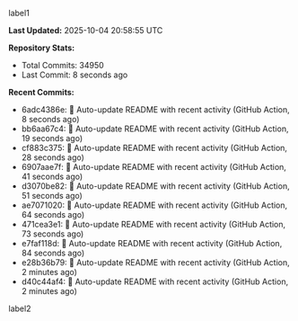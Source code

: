 
label1 
<!-- ACTIVITY_START -->
**Last Updated:** 2025-10-04 20:58:55 UTC

**Repository Stats:**
- Total Commits: 34950
- Last Commit: 8 seconds ago

**Recent Commits:**
- 6adc4386e: 🤖 Auto-update README with recent activity (GitHub Action, 8 seconds ago)
- bb6aa67c4: 🤖 Auto-update README with recent activity (GitHub Action, 19 seconds ago)
- cf883c375: 🤖 Auto-update README with recent activity (GitHub Action, 28 seconds ago)
- 6907aae7f: 🤖 Auto-update README with recent activity (GitHub Action, 41 seconds ago)
- d3070be82: 🤖 Auto-update README with recent activity (GitHub Action, 51 seconds ago)
- ae7071020: 🤖 Auto-update README with recent activity (GitHub Action, 64 seconds ago)
- 471cea3e1: 🤖 Auto-update README with recent activity (GitHub Action, 73 seconds ago)
- e7faf118d: 🤖 Auto-update README with recent activity (GitHub Action, 84 seconds ago)
- e28b36b79: 🤖 Auto-update README with recent activity (GitHub Action, 2 minutes ago)
- d40c44af4: 🤖 Auto-update README with recent activity (GitHub Action, 2 minutes ago)
<!-- ACTIVITY_END -->

label2
